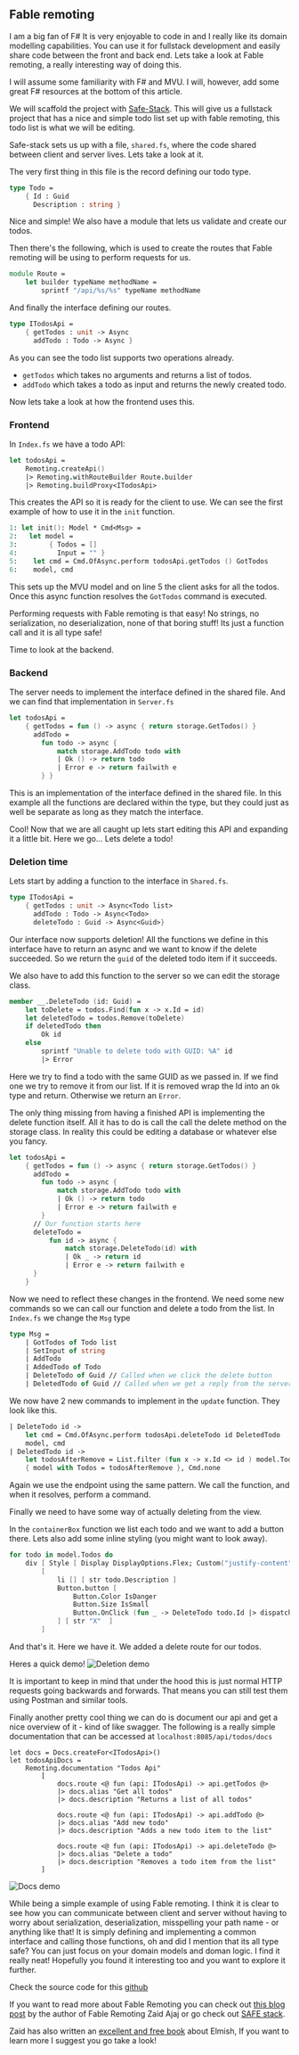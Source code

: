 ## Fable remoting

I am a big fan of F#
It is very enjoyable to code in and I really like its domain modelling capabilities.
You can use it for fullstack development and easily share code between the front and back end.
Lets take a look at Fable remoting, a really interesting way of doing this.

I will assume some familiarity with F# and MVU. I will, however, add some great F# resources at the bottom of this article.

We will scaffold the project with [Safe-Stack](https://safe-stack.github.io/).
This will give us a fullstack project that has a nice and simple todo list set up with fable remoting, this todo list is what we will be editing.

Safe-stack sets us up with a file, `shared.fs`, where the code shared between client and server lives. Lets take a look at it.

The very first thing in this file is the record defining our todo type. 
```fsharp
type Todo =
    { Id : Guid
      Description : string }
```
Nice and simple! We also have a module that lets us validate and create our todos.


Then there's the following, which is used to create the routes that Fable remoting will be using to perform requests for us.
```fsharp
module Route =
    let builder typeName methodName =
        sprintf "/api/%s/%s" typeName methodName
```

And finally the interface defining our routes.
```fsharp
type ITodosApi =
    { getTodos : unit -> Async
      addTodo : Todo -> Async }
```

As you can see the todo list supports two operations already.
- `getTodos` which takes no arguments and returns a list of todos.
- `addTodo` which takes a todo as input and returns the newly created todo.

Now lets take a look at how the frontend uses this.

### Frontend

In `Index.fs` we have a todo API:
```fsharp
let todosApi =
    Remoting.createApi()
    |> Remoting.withRouteBuilder Route.builder
    |> Remoting.buildProxy<ITodosApi>
```
This creates the API so it is ready for the client to use.
We can see the first example of how to use it in the `init` function.
```fsharp
1: let init(): Model * Cmd<Msg> =
2:   let model =
3:        { Todos = []
4:          Input = "" }
5:    let cmd = Cmd.OfAsync.perform todosApi.getTodos () GotTodos
6:    model, cmd
```
This sets up the MVU model and on line 5 the client asks for all the todos.
Once this async function resolves the `GotTodos` command is executed.

Performing requests with Fable remoting is that easy!
No strings, no serialization, no deserialization, none of that boring stuff!
Its just a function call and it is all type safe!

Time to look at the backend.

### Backend

The server needs to implement the interface defined in the shared file.
And we can find that implementation in `Server.fs`

```fsharp
let todosApi =
    { getTodos = fun () -> async { return storage.GetTodos() }
      addTodo =
        fun todo -> async {
            match storage.AddTodo todo with
            | Ok () -> return todo
            | Error e -> return failwith e
        } }
```

This is an implementation of the interface defined in the shared file.
In this example all the functions are declared within the type, but they could just as well be separate as long as they match the interface.

Cool! Now that we are all caught up lets start editing this API and expanding it a little bit.
Here we go... Lets delete a todo!

### Deletion time

Lets start by adding a function to the interface in `Shared.fs`.
```fsharp
type ITodosApi =
    { getTodos : unit -> Async<Todo list>
      addTodo : Todo -> Async<Todo>
      deleteTodo : Guid -> Async<Guid>}
```
Our interface now supports deletion!
All the functions we define in this interface have to return an async and we want to know if the delete succeeded. So we return the `guid` of the deleted todo item if it succeeds.

We also have to add this function to the server so we can edit the storage class.
```fsharp
member __.DeleteTodo (id: Guid) =
    let toDelete = todos.Find(fun x -> x.Id = id)
    let deletedTodo = todos.Remove(toDelete)
    if deletedTodo then
        Ok id
    else
        sprintf "Unable to delete todo with GUID: %A" id
        |> Error
```
Here we try to find a todo with the same GUID as we passed in. If we find one we try to remove it from our list.
If it is removed wrap the Id into an `Ok` type and return. Otherwise we return an `Error`.

The only thing missing from having a finished API is implementing the delete function itself.
All it has to do is call the call the delete method on the storage class.
In reality this could be editing a database or whatever else you fancy.
```fsharp
let todosApi =
    { getTodos = fun () -> async { return storage.GetTodos() }
      addTodo =
        fun todo -> async {
            match storage.AddTodo todo with
            | Ok () -> return todo
            | Error e -> return failwith e
        }
      // Our function starts here
      deleteTodo =
          fun id -> async {
              match storage.DeleteTodo(id) with
              | Ok _ -> return id
              | Error e -> return failwith e
      }
    }
```

Now we need to reflect these changes in the frontend.
We need some new commands so we can call our function and delete a todo from the list.
In `Index.fs` we change the `Msg` type
```fsharp
type Msg =
    | GotTodos of Todo list
    | SetInput of string
    | AddTodo
    | AddedTodo of Todo
    | DeleteTodo of Guid // Called when we click the delete button
    | DeletedTodo of Guid // Called when we get a reply from the server
```

We now have 2 new commands to implement in the `update` function. They look like this.
```fsharp
| DeleteTodo id ->
    let cmd = Cmd.OfAsync.perform todosApi.deleteTodo id DeletedTodo
    model, cmd
| DeletedTodo id ->
    let todosAfterRemove = List.filter (fun x -> x.Id <> id ) model.Todos
    { model with Todos = todosAfterRemove }, Cmd.none
```

Again we use the endpoint using the same pattern. We call the function, and when it resolves, perform a command.

Finally we need to have some way of actually deleting from the view.

In the `containerBox` function we list each todo and we want to add a button there.
Lets also add some inline styling (you might want to look away).
```fsharp
for todo in model.Todos do
    div [ Style [ Display DisplayOptions.Flex; Custom("justify-content", "space-between"); MarginBottom 10 ] ]
        [
            li [] [ str todo.Description ]
            Button.button [
                Button.Color IsDanger
                Button.Size IsSmall
                Button.OnClick (fun _ -> DeleteTodo todo.Id |> dispatch)
            ] [ str "X"  ]
        ]
```

And that's it.
Here we have it. We added a delete route for our todos.

Heres a quick demo!
![Deletion demo](working.gif)


It is important to keep in mind that under the hood this is just normal HTTP requests going backwards and forwards. That means you can still test them using Postman and similar tools.

Finally another pretty cool thing we can do is document our api and get a nice overview of it - kind of like swagger.
The following is a really simple documentation that can be accessed at `localhost:8085/api/todos/docs`
```
let docs = Docs.createFor<ITodosApi>()
let todosApiDocs =
    Remoting.documentation "Todos Api"
        [
            docs.route <@ fun (api: ITodosApi) -> api.getTodos @>
            |> docs.alias "Get all todos"
            |> docs.description "Returns a list of all todos"

            docs.route <@ fun (api: ITodosApi) -> api.addTodo @>
            |> docs.alias "Add new todo"
            |> docs.description "Adds a new todo item to the list"

            docs.route <@ fun (api: ITodosApi) -> api.deleteTodo @>
            |> docs.alias "Delete a todo"
            |> docs.description "Removes a todo item from the list"
        ]
```
![Docs demo](docs.gif)


While being a simple example of using Fable remoting. I think it is clear to see how you can communicate between client and server without having to worry about serialization, deserialization, misspelling your path name - or anything like that!
It is simply defining and implementing a common interface and calling those functions, oh and did I mention that its all type safe?
You can just focus on your domain models and doman logic.
I find it really neat!
Hopefully you found it interesting too and you want to explore it further.

Check the source code for this [github](https://github.com/Bjorn-Strom/Holiday)

If you want to read more about Fable Remoting you can check out [this blog post](https://github.com/Zaid-Ajaj/Fable.Remoting) by the author of Fable Remoting Zaid Ajaj or go check out [SAFE stack](https://safe-stack.github.io/).

Zaid has also written an [excellent and free book](https://zaid-ajaj.github.io/the-elmish-book/#/) about Elmish, If you want to learn more I suggest you go take a look!

